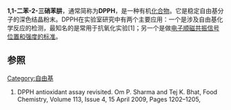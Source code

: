 **1,1-二苯-2-三硝苯肼**，通常简称为**DPPH**，是一种有机[化合物](../Page/化合物.md "wikilink")。它是稳定自由基分子的深色结晶粉末。DPPH在实验室研究中有两个主要应用：一个是涉及自由基化学反应的检测，最知名的是常用于抗氧化实验\[1\]；另一个是做[电子顺磁共振信号位置和强度的标准](https://zh.wikipedia.org/wiki/电子顺磁共振 "wikilink")。

## 参照

<references />

[Category:自由基](https://zh.wikipedia.org/wiki/Category:自由基 "wikilink")

1.  DPPH antioxidant assay revisited. Om P. Sharma and Tej K. Bhat, Food Chemistry, Volume 113, Issue 4, 15 April 2009, Pages 1202–1205,